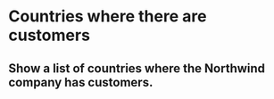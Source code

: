 # Countries where there are customers

## Show a list of countries where the Northwind company has customers.